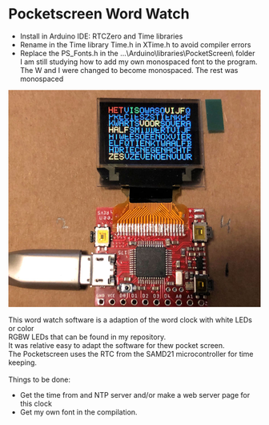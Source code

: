 # Pocketscreen Word Watch

- Install in Arduino IDE: RTCZero and Time libraries<br>
- Rename in the Time library Time.h in XTime.h to avoid compiler errors<br>
- Replace the PS_Fonts.h in the ...\Arduino\libraries\PocketScreen\ folder<br>
I am still studying how to add my own monospaced font to the program.<br>
The W and I were changed to become monospaced. The rest was monospaced<br>

<img alt="Word watch" src="Word-watch.jpg" width="900" />

This word watch software is a adaption of the word clock with white LEDs or color<br>
RGBW LEDs that can be found in my repository.<br>
It was relative easy to adapt the software for thew pocket screen.<br>
The Pocketscreen uses the RTC from the SAMD21 microcontroller for time keeping.<br>
<br>
Things to be done:<br>
- Get the time from and NTP server and/or make a web server page for this clock<br>
- Get my own font in the compilation.<br>
